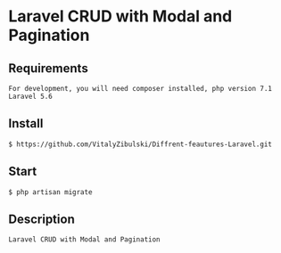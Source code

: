 # Laravel CRUD with Modal and Pagination

## Requirements

    For development, you will need composer installed, php version 7.1
    Laravel 5.6

## Install

    $ https://github.com/VitalyZibulski/Diffrent-feautures-Laravel.git

## Start
    
    $ php artisan migrate

## Description
    
    Laravel CRUD with Modal and Pagination

